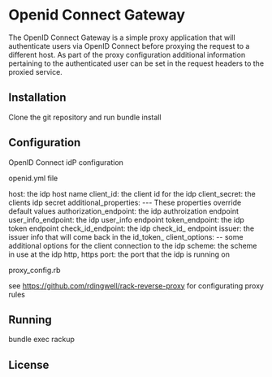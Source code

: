 Openid Connect Gateway
=======================

The OpenID Connect Gateway is a simple proxy application that will authenticate users
via OpenID Connect before proxying the request to a different host.  As part of the
proxy configuration additional information pertaining to the authenticated user can
be set in the request headers to the proxied service.  

Installation
------------

Clone the git repository and run bundle install


Configuration 
----------------

OpenID Connect idP configuration 

openid.yml file

host: the idp host name
client_id: the client id for the idp
client_secret:  the clients idp secret
additional_properties:   --- These properties override default values 
  authorization_endpoint:  the idp authroization endpoint
  user_info_endpoint: the idp user_info endpoint
  token_endpoint:  the idp token endpoint
  check_id_endpoint: the idp check_id_ endpoint
  issuer: the issuer info that will come back in the id_token_
  client_options:  -- some additional options for the client connection to the idp
    scheme:  the scheme in use at the idp   http, https
    port:  the port that the idp is running on


proxy_config.rb

see https://github.com/rdingwell/rack-reverse-proxy for configurating proxy rules



Running 
--------


bundle exec rackup 


License
-------